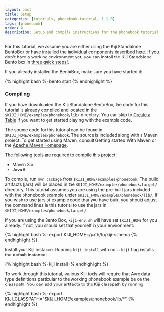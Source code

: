 ```yaml
---
layout: post
title: Setup
categories: [tutorials, phonebook-tutorial, 1.1.0]
tags: [phonebook]
order: 2
description: Setup and compile instructions for the phonebook tutorial.
---
```


For this tutorial, we assume you are either using the Kiji Standalone BentoBox or
have installed the individual components described [here](http://www.kiji.org/getstarted/).
If you don\'t have a working environment yet, you can install the Kiji
Standalone Bento box in [three quick steps!](http://www.kiji.org/#tryit).

If you already installed the BentoBox, make sure you have started it:

<div class="userinput">
{% highlight bash %}
bento start
{% endhighlight %}
</div>

### Compiling

If you have downloaded the Kiji Standalone BentoBox, the code for this tutorial
is already compiled and located in the `$KIJI_HOME/examples/phonebook/lib/` directory.
You can skip to [Create a Table]({{site.tutorial_phonebook_1_1_0}}/phonebook-create)
if you want to get started playing with the example code.


The source code for this tutorial can be found in `$KIJI_HOME/examples/phonebook`.
The source is included along with a Maven project. To get started using Maven,
consult [Getting started With Maven]({{site.kiji_url}}/get-started-with-maven) or
the [Apache Maven Homepage](http://maven.apache.org/).

The following tools are required to compile this project:
* Maven 3.x
* Java 6

To compile, run `mvn package` from `$KIJI_HOME/examples/phonebook`. The build
artifacts (jars) will be placed in the `$KIJI_HOME/examples/phonebook/target/`
directory. This tutorial assumes you are using the pre-built jars included with
the phonebook example under `$KIJI_HOME/examples/phonebook/lib/`. If you wish to
use jars of example code that you have built, you should adjust the command
lines in this tutorial to use the jars in `$KIJI_HOME/examples/phonebook/target/`.

If you are using the Bento Box, `kiji-env.sh` will have set `$KIJI_HOME` for you
already. If not, you should set that yourself in your environment:

<div class="userinput">
{% highlight bash %}
export KIJI_HOME=/path/to/kiji-schema
{% endhighlight %}
</div>

Install your Kiji instance. Running `kiji install` with no `--kiji` flag installs the default instance:

<div class="userinput">
{% highlight bash %}
kiji install
{% endhighlight %}
</div>

To work through this tutorial, various Kiji tools will require that Avro data
type definitions particular to the working phonebook example be on the
classpath. You can add your artifacts to the Kiji classpath by running:

<div class="userinput">
{% highlight bash %}
export KIJI_CLASSPATH="$KIJI_HOME/examples/phonebook/lib/*"
{% endhighlight %}
</div>


